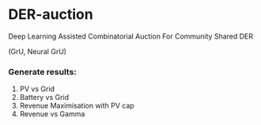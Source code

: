 # DER-auction
Deep Learning Assisted Combinatorial Auction For Community Shared DER

(GrU, Neural GrU)

### Generate results:
1. PV vs Grid
2. Battery vs Grid
3. Revenue Maximisation with PV cap
4. Revenue vs Gamma
